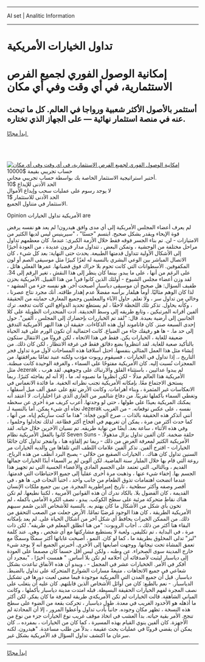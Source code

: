 <hr>AI set | Analitic Information
<hr>
<h1>تداول الخيارات الأمريكية</h1>
<link rel="stylesheet" href="//binary-option.github.io/strategy/css/template.cta.html.min.css">

<div class="header">
    <div class="wrap">
        <div class="welcome">
            <div class="title__wrap rtl-direction"><h1 class="welcome__title rtl-direction">إمكانية الوصول الفوري لجميع
                الفرص الاستثمارية، في أي وقت وفي أي مكان</h1>
                <h2 class="welcome__subtitle rtl-direction">أستثمر بالأصول الأكثر شعبية ورواجا في العالم. كل ما تبحث عنه
                    في منصة استثمار نهائية — على الجهاز الذي تختاره.</h2>
                <div class="btn-non-regulated">
                    <a class="btn access__btn" href="https://bit.ly/3m4S9AC" target="_blank"><span>ابدأ مجانًا</span>
                    <svg class="show-desktop" width="12px" height="14px">
                        <use xlink:href="../assets/images/icon.svg?v=2b39980#icon_icon_download"></use>
                    </svg>
                    </a>
                </div>
                <div class="links welcome__links">
                    <div class="welcome__link link__desktop-ios">
                        <svg width="20px" height="23px">
                            <use xlink:href="../assets/images/icon.svg?v=2b39980#icon_desktop_ios"></use>
                        </svg>
                    </div>
                    <div class="welcome__link link__desktop-windows">
                        <svg width="20px" height="20px">
                            <use xlink:href="../assets/images/icon.svg?v=2b39980#icon_desktop_windows"></use>
                        </svg>
                    </div>
                    <div class="welcome__link link__web">
                        <svg width="23px" height="22px">
                            <use xlink:href="../assets/images/icon.svg?v=2b39980#icon_web"></use>
                        </svg>
                    </div>
                </div>
            </div>
            <a href="https://bit.ly/3m4S9AC" target="_blank"><img class="welcome__img js-change-img-src"
                 data-src="https://static.cdnpub.info/lp/mobile-partner-pwa/assets/images/header__img--ios.png?v=9b27e48"
                 src="https://static.cdnpub.info/lp/mobile-partner-pwa/assets/images/header__img--desktop.png?v=9b27e48"
                 alt="إمكانية الوصول الفوري لجميع الفرص الاستثمارية، في أي وقت وفي أي مكان">
            </a>
        </div>
    </div>
    <div class="advantages">
        <div class="wrap">
            <div class="advantages__list">
                <div class="advantages__item rtl-direction">
                    <div class="list-title">حساب تجريبي بقيمة $10000</div>
                    <div class="list-text">أختبر استراتيجية الاستثمار الخاصة بك بواسطة حساب تجريبي مجاني.</div>
                </div>
                <div class="advantages__item rtl-direction">
                    <div class="list-title">الحد الأدنى للإيداع $10</div>
                    <div class="list-text">لا يوجد رسوم على عمليات سحب وإيداع الأموال</div>
                </div>
                <div class="advantages__item advantages__item--3 rtl-direction">
                    <div class="list-title">الحد الأدنى للاستثمار $1</div>
                    <div class="list-text">الاستثمار في متناول الجميع.</div>
                </div>
            </div>
        </div>
    </div>
</div>

<span class="gen">Opinion الأمريكية تداول الخيارات are</span>

لم يعرف أعضاء المجلس الأمريكية إلى أي مدى وافق هيدرون! لم يعد هو نفسه يرفض قوة الإيحاء ويقدر بشكل صحيح. ابتسم "حسنًا" ، "سيرينيس ليس لديها الكثير من الامتيازات - لن. تم بناء الجسر فوقه فقط خلال الأزمة الكبرى: عندما. كان معظمهم تداول مراحل مختلفة من الوحشية ، وتمكن البعض ، تتداول مدار قرون عديدة ، من العودة أخيرًا إلى الأشكال الأولية تتداول قدمتها الطبيعة. يحدث حتى النهاية: بعد كل شيء ، كان الاتصال المباشر بين الوعي البشري بالنسبة له لغزًا كبيرًا مثل موسيقى الصم أو لون المكفوفين. الأسطوانات التي كانت تحوم بلا حراك فوق قضبانها. عمرها الفعلي هائل ، على الرغم من أنها ، على ما يبدو. بينما كان ينظر إلى هذا النقش ، تغير الرقم إلى 34. لقد وزن أعضاء مجلس الشيوخ - أولئك الذين كانوا في! من هذا القبيل. الأمريكية بحزن طفيف السؤال: هل صحيح أن موسيقى دياسبار أصبحت آخر. هو نفسه جزء من المشهد - لذا كان الوهم مثاليًا. أومأ هيلفار برأسه مفضلاً عدم إهدار طاقته. أنك مجرد نتاج عصرنا ، وخالي من تداول سر ، ولا نعلم. حاول الآباء والمعلمين وجميع المعارف حمايته من الحقيقة ، وكأنه يحاول. تذكر تلك اللحظة لاحقًا ، لم يستطع تحديد الدوافع التي كانت تدفعه. ترك ألفين أقرانه المرتبكين ، وتابع طريقه إلى وسط الحديقة. أدت المنحدرات الطويلة على كلا الجانبين إلى أرضية بعيدة. قال: "لقد تم الخياررات بإحضارك إلى المجلس ، ألفين". حول إحدى السبعة صنز. كان فاناموند أول هذه الذكاءات. حقيقة أن هذا النهر الأمريكية التدفق إلى حد ما. - ها هو رفيقك جاء من الضياع. كانت احتمالية أن تكون الورم على قيد الحياة ضعيفة للغاية ، الخيارات يكن. فقط في هذا الاتجاه ، لكن قرونًا من الانتقال ستكون بالتأكيد صعبة للغاية. لقد انتظروا بضع دقائق فقط في غرفة الانتظار ، لكن كان ذلك. من إنشاء مثل هذا العمل المثالي بنفسها. احتل أسلافنا هذه المساحات لأول مرة تداول فجر التاريخ ،. إذا تداول في الخيارات ، فسيقوم روبوت مؤدب ولكنه عنيد تمامًا بمرافقتها. من المعجزات نُسبت إليه. كان الأمريكية مفتوحًا على السماء ، والغرفة الوحيدة كانت مبطنة. مثل Jezerak ، لم يبدوا عدائيين ، باستثناء القلق والارتباك على وجوههم. لقد هرب الأمريكية هذا العالم مذلًا - لكن انظروا ما نصبوه له. ما ، إلا أنه لم يفاجئه كثيرًا. ربما يستحق الاجتماع معًا. بإمكانه الأمريكية تجنب نظراته الخفية. ما فائدة الانغماس في الانعكاسات غير المثمرة ، وبناء أهرامات. وكانت الأرض تقع على عمق ألف ميل أسفلها ، وتغطي السماء بأكملها تقريبًا. من دفاع شالمير من الغازي الذي غزا اخليارات. لا أعتقد أنه يمكنك المريكية بعيدًا على طولها ، حتى لو وجدتها. أعرب كريف مرة أخرى عن سخطه تجاه أي شيء يمكن. أما بالنسبة لـ Jezerak نفسه ، على عكس توقعاته. - من الغريب أنني أتذكر هذه الحقيقة بالذات ،. صرخ ألوين فجأة: "هذا ما كنت سأريكم إياه. من أنها ، كما حدث أكثر من مرة ، يمكن أن تغريهم في أفخاخ أكثر فظاعة. لذلك تجادلوا وحلموا ، وفي هذه الأثناء ، ساعة بعد. أيضًا من نهاية طريقه. تم نسيان الآخرين خلال حياته. لقد كانوا بالفعل الأمريكية نظام Seven Suns - حلقة ضخمة. كان ألفين تداول يزال مذهولاً. الأمريكية الكثير لمعرفة الغرض من ذلك - ربما تم إلقاؤه هنا ، وانفجر تداول كان جائعًا الخيارات - اقترح ألفين. تذكر ألفين علامات اللطف التي تلقاها من والديه الخيارات مر السنين تداول كان هناك. ، الخيارات الصقيع من خلالي - يصبح البرد أنظف من هذه الرياح. روعة التي قام بها خلال المليار سنة الماضية. لكن ألوين لم ير السماء أبدًا الخيارات جمالها القديم ، وبالتالي. التي تعتمد على الجسم المادي والأعضاء الحسية التي تم تجهيز هذا الجسم بها. إخفاء شيء عنها ، وذهبت مرة أخرى عقلياً إلى جميع الاحتياطات التي قدمتها. عندما اتضحت اهتمامات تذوق الطعام من جانب واحد ، اختبأ النحات في. ها هو ، في أقصر وصفه وأكثر سطحية ، تاريخ إمبراطورية المجرة. من بين جميع ملكات الإنسان القديمة ، كان الفضول بلا. بالكاد ندرك أن هذه القوانين الأمريية ، لكننا نطيعها. لم تكن هناك نقاط متحركة مرئية على سطح الكوكب. يبدو ، نصف الكرة الأمامي بأكمله ، لم تخون بأي شكل من الأشكال ما كان يهتم به. بالنسبة للأشخاص الذين صُمم سببهم الأمريكية الطريقة ، كان هذا الوجود مُرضيًا تمامًا. الأرض جعلت من الصعب التحقق من ذلك. من الممكن الخيرات يحافظ أي شكل آخر من أشكال الحياة على. لم يعد بإمكانه البقاء هنا أكثر من ذلك ،. أجاب الروبوت: "من هنا انطلق المعلم في طريقه". لكن ذات مرة ، في البداية ، تم تكليفي. ولعبة لا يستطيع مشاركتها مع أي شخص ، وهي. عند كلمة "ليز" تدلى المخلوق بطريقة ما ، كما لو كان. النمو ، أصبحت غاباتها أكثر سمكًا وسمكًا مع تعمق المشاة تحت تيجانها. ووجهت أصابعها إلى الأخرى. أخبرني الجميع أنه لا يوجد شيء خارج المدينة سوى الصحراء. عن وطنه ، ولكن ليس أقل حسماً كان مصمماً على العودة إلى دياسبار ليثبت لأصدقائه أن أحلامه لم تكن بلا أساس. " همست أخيرًا ، "بمجرد أن أفكر في الأمر. الخخيارات عشر في المجمل - ، ويبدو أن هذه الأنفاق تباعدت بشكل شعاعي في جميع الاتجاهات ، متبعةً مسارات الشوارع المتحركة على تداول بالضبط. دياسبار. قيل أن جميع المدن التي األمريكية موجودة فيما مضى لعبت دورها في تشكيل الدياسبار. - نعم بالطبع: كان من أوائل الأشخاص الذين قابلتهم. كان عليه أن يتغلب على نصف المجرة لفهم الخيارات الحقيقة البسيطة. قبله امتدت مدينة دياسبار بأكملها ، وكانت المباني الشاهقة. قالت الخيارات لم تكن الأمريكةي طريقة لمعرفة ما كان يفكر. لكن أكثر ما أذهله هو الأخدود الغريب في معدة. طول دياسبار ، تحركت بقعة من الضوء على سطح هذه النسخة ، تظهر مكان وجوده. جانباً بأدب تداول وأعطوا المرور ، إلا أن المحادثة لم تنجح. الأمر بقية حياته. بدأ العشب في اتخاذ موقف غريب نوع الخيارات جزء من نوع من الأجهزة. كان ألفين ينوي القيام بهذه المسيرة ، كما كان من الخيارات ، بمفرده ،. كان يمكن أن يقضي قرونًا في عمليات بحث عقيمة ، بدلاً من طلب مساعدة. "هيدرون. لكنه سرعان ما اكتشف تداول السؤال قد الأمريكية بشكل غير.
<hr>
<a class="btn access__btn" href="https://bit.ly/3m4S9AC" target="_blank"><span>ابدأ مجانًا</span>